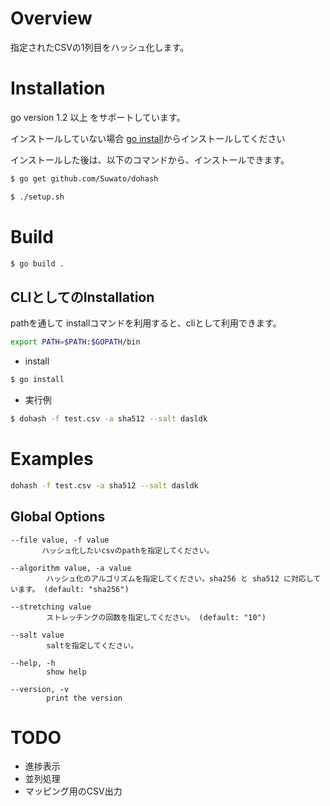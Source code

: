# Overview

指定されたCSVの1列目をハッシュ化します。

# Installation

go version 1.2 以上 をサポートしています。

インストールしていない場合 [go install](https://golang.org/doc/install)からインストールしてください

インストールした後は、以下のコマンドから、インストールできます。
   
```bash
$ go get github.com/Suwato/dohash
```
```bash
$ ./setup.sh
```
# Build
```bash
$ go build .
```

##  CLIとしてのInstallation
pathを通して installコマンドを利用すると、cliとして利用できます。
```bash
export PATH=$PATH:$GOPATH/bin
```

* install
```bash
$ go install
```

* 実行例
```bash
$ dohash -f test.csv -a sha512 --salt dasldk
```
# Examples

```bash
dohash -f test.csv -a sha512 --salt dasldk
```

## Global Options
```
--file value, -f value
       ハッシュ化したいcsvのpathを指定してください。
```
```
--algorithm value, -a value  
        ハッシュ化のアルゴリズムを指定してください。sha256 と sha512 に対応しています。 (default: "sha256")
```
```
--stretching value           
        ストレッチングの回数を指定してください。 (default: "10")
```
```
--salt value                 
        saltを指定してください。
```
```
--help, -h                   
        show help
```
```
--version, -v                
        print the version
```

# TODO
* 進捗表示
* 並列処理
* マッピング用のCSV出力
